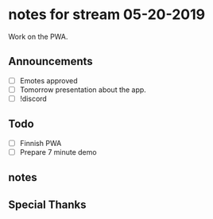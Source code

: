 # notes for stream 05-20-2019

Work on the PWA.

## Announcements

- [ ] Emotes approved
- [ ] Tomorrow presentation about the app. 
- [ ] !discord

## Todo

- [ ] Finnish PWA
- [ ] Prepare 7 minute demo

## notes

## Special Thanks
